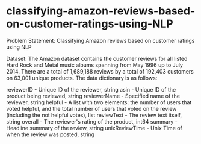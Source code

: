 # classifying-amazon-reviews-based-on-customer-ratings-using-NLP

Problem Statement: Classifying Amazon reviews based on customer ratings using NLP

Dataset:
The Amazon dataset contains the customer reviews for all listed Hard Rock and Metal music albums spanning from May 1996 up to July 2014. There are a total of 1,689,188 reviews by a total of 192,403 customers on 63,001 unique products. The data dictionary is as follows:

reviewerID - Unique ID of the reviewer, string
asin - Unique ID of the product being reviewed, string
reviewerName - Specified name of the reviewer, string
helpful - A list with two elements: the number of users that voted helpful, and the total number of users that voted on the review (including the not helpful votes), list
reviewText - The review text itself, string
overall - The reviewer's rating of the product, int64
summary - Headline summary of the review, string
unixReviewTime - Unix Time of when the review was posted, string


